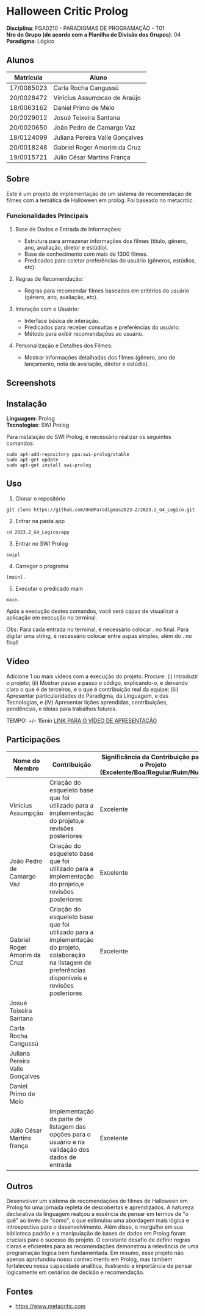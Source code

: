 # Halloween Critic Prolog

**Disciplina**: FGA0210 - PARADIGMAS DE PROGRAMAÇÃO - T01 <br>
**Nro do Grupo (de acordo com a Planilha de Divisão dos Grupos)**: 04<br>
**Paradigma**: Lógico <br>

## Alunos
|Matrícula | Aluno |
| -- | -- |
| 17/0085023 |  Carla Rocha Cangussú |
| 20/0028472 |  Vinícius Assumpcao de Araújo |
| 18/0063162 |  Daniel Primo de Melo |
| 20/2029012 |  Josué Teixeira Santana |
| 20/0020650 |  João Pedro de Camargo Vaz |
| 18/0124099 |  Juliana Pereira Valle Gonçalves |
| 20/0018248 |  Gabriel Roger Amorim da Cruz |
| 19/0015721 |  Júlio César Martins França |

## Sobre 
Este é um projeto de implementação de um sistema de recomendação de filmes com a temática de Halloween em prolog. Foi baseado no metacritic.   

### Funcionalidades Principais
1. Base de Dados e Entrada de Informações:
    - Estrutura para armazenar informações dos filmes (título, gênero, ano, avaliação, diretor e estúdio).
    - Base de conhecimento com mais de 1300 filmes.
    - Predicados para coletar preferências do usuário (gêneros, estúdios, etc).
  
2. Regras de Recomendação:
    - Regras para recomendar filmes baseados em critérios do usuário (gênero, ano, avaliação, etc).

3. Interação com o Usuário:
    - Interface básica de interação.
    - Predicados para receber consultas e preferências do usuário.
    - Método para exibir recomendações ao usuário.

4. Personalização e Detalhes dos Filmes:
    - Mostrar informações detalhadas dos filmes (gênero, ano de lançamento, nota de avaliação, diretor e estúdio).

## Screenshots




## Instalação 
**Linguagem**: Prolog<br>
**Tecnologias**: SWI Prolog<br>

Para instalação do SWI Prolog, é necessário realizar os seguintes comandos:

```
sudo apt-add-repository ppa:swi-prolog/stable
sudo apt-get update
sudo apt-get install swi-prolog
```

## Uso 

1. Clonar o repositório

```
git clone https://github.com/UnBParadigmas2023-2/2023.2_G4_Logico.git
```

2. Entrar na pasta app

```
cd 2023.2_G4_Logico/app
```

3. Entrar no SWI Prolog

```
swipl
```

4. Carregar o programa

```
[main].
```

5. Executar o predicado main

```
main.
```

Após a execução destes comandos, você será capaz de visualizar a aplicação em execução no terminal. 

Obs: Para cada entrada no terminal, é necessário colocar . no final. Para digitar uma string, é necessário colocar entre aspas simples, além do . no final!

## Vídeo
Adicione 1 ou mais vídeos com a execução do projeto.
Procure: 
(i) Introduzir o projeto;
(ii) Mostrar passo a passo o código, explicando-o, e deixando claro o que é de terceiros, e o que é contribuição real da equipe;
(iii) Apresentar particularidades do Paradigma, da Linguagem, e das Tecnologias, e
(iV) Apresentar lições aprendidas, contribuições, pendências, e ideias para trabalhos futuros.

TEMPO: +/- 15min
 [LINK PARA O VÍDEO DE APRESENTAÇÃO]()
## Participações

|Nome do Membro | Contribuição | Significância da Contribuição para o Projeto (Excelente/Boa/Regular/Ruim/Nula) |
| -- | -- | -- |
| Vinicius Assumpção  |  Criação do esqueleto base que foi utilizado para a implementação do projeto,e revisões posteriores  | Excelente |
| João Pedro de Camargo Vaz  |  Criação do esqueleto base que foi utilizado para a implementação do projeto,e revisões posteriores | Excelente |
| Gabriel Roger Amorim da Cruz | Criação do esqueleto base que foi utilizado para a implementação do projeto, colaboração na listagem de preferências disponíveis e revisões posteriores | Excelente | 
| Josué Teixeira Santana | |  |
| Carla Rocha Cangussú | |  |
| Juliana Pereira Valle Gonçalves | |  |
| Daniel Primo de Melo  | |  |
| Júlio César Martins frança | Implementação da parte de listagem das opções para o usuário e na validação dos dados de entrada | Excelente |

## Outros 

Desenvolver um sistema de recomendações de filmes de Halloween em Prolog foi uma jornada repleta de descobertas e aprendizados. A natureza declarativa da linguagem realçou a essência de pensar em termos de "o quê" ao invés de "como", o que estimulou uma abordagem mais lógica e introspectiva para o desenvolvimento. Além disso, o mergulho em sua biblioteca padrão e a manipulação de bases de dados em Prolog foram cruciais para o sucesso do projeto. O constante desafio de definir regras claras e eficientes para as recomendações demonstrou a relevância de uma programação lógica bem fundamentada. Em resumo, esse projeto não apenas aprofundou nosso conhecimento em Prolog, mas também fortaleceu nossa capacidade analítica, ilustrando a importância de pensar logicamente em cenários de decisão e recomendação.

## Fontes
- https://www.metacritic.com
